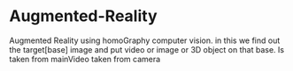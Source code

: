# Augmented-Reality
Augmented Reality using homoGraphy computer vision. in this we find out the target[base] image and put video or image or 3D object on that base. Is taken from mainVideo taken from camera 
